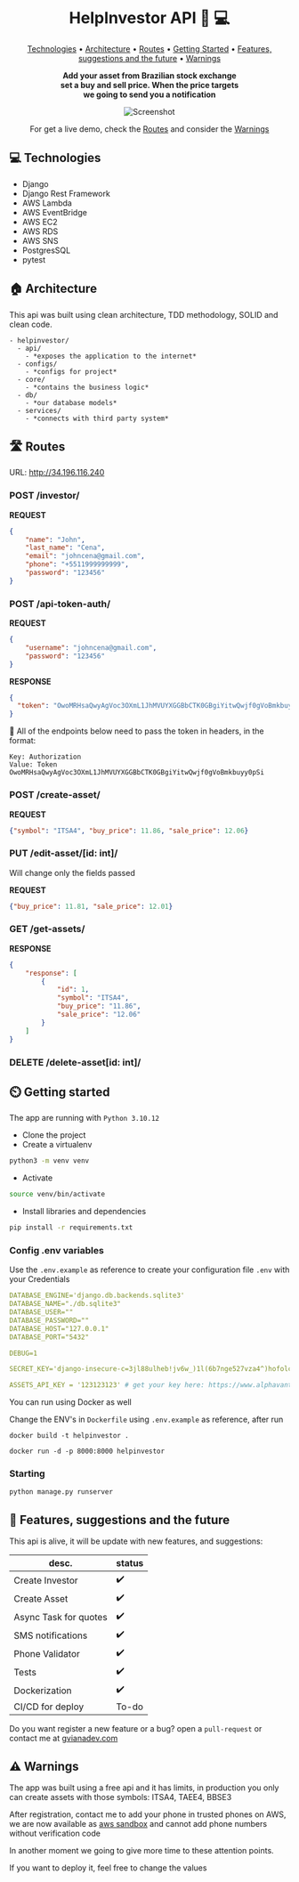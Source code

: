 <h1 align="center" style="font-weight: bold;">HelpInvestor API 💸 💻</h1>

<p align="center">
 <a href="#technologies">Technologies</a> • 
<a href="#architecture">Architecture</a> •
 <a href="#routes">Routes</a> •
 <a href="#started">Getting Started</a> • 
 <a href="#future">Features, suggestions and the future</a> •
 <a href="#warnings">Warnings</a>
</p>

<p align="center">
    <b>Add your asset from Brazilian stock exchange<br> set a buy and sell price.
When the price targets<br> we going to send you a notification</b>
</p>

<p align="center">
  <img src="https://github.com/guirlviana/helpinvestor/assets/65058505/b05b0253-ba69-4f44-a677-3f5049489573" alt="Screenshot" />
</p>

<p align="center">
 For get a live demo, check the <a href="#routes">Routes</a> and consider the <a href="#warnings">Warnings</a>
</p>


<h2 id="technologies">💻 Technologies</h2>

- Django
- Django Rest Framework
- AWS Lambda
- AWS EventBridge
- AWS EC2
- AWS RDS
- AWS SNS
- PostgresSQL
- pytest

<h2 id="architecture">🏠 Architecture</h2>

<p>This api was built using clean architecture, TDD methodology, SOLID and clean code.</p>

```
- helpinvestor/
  - api/
    - *exposes the application to the internet*
  - configs/
    - *configs for project*
  - core/
    - *contains the business logic*
  - db/
    - *our database models*
  - services/
    - *connects with third party system*
```

<h2 id="routes">🛣️ Routes</h2>

URL: http://34.196.116.240

<h3>POST /investor/</h3>

**REQUEST**
```json
{
    "name": "John",
    "last_name": "Cena",
    "email": "johncena@gmail.com",
    "phone": "+5511999999999",
    "password": "123456"
}
```
<h3>POST /api-token-auth/</h3>

**REQUEST**
```json
{
    "username": "johncena@gmail.com",   
    "password": "123456"
}
```

**RESPONSE**
```json
{
  "token": "OwoMRHsaQwyAgVoc3OXmL1JhMVUYXGGBbCTK0GBgiYitwQwjf0gVoBmkbuyy0pSi"
}
```

<p>🚨 All of the endpoints below need to pass the token in headers, in the format:</p>

```
Key: Authorization
Value: Token OwoMRHsaQwyAgVoc3OXmL1JhMVUYXGGBbCTK0GBgiYitwQwjf0gVoBmkbuyy0pSi
```

<h3>POST /create-asset/</h3>

**REQUEST**
```json
{"symbol": "ITSA4", "buy_price": 11.86, "sale_price": 12.06}
```

<h3>PUT /edit-asset/[id: int]/</h3>

Will change only the fields passed

**REQUEST**
```json
{"buy_price": 11.81, "sale_price": 12.01}
```

<h3>GET /get-assets/</h3>

**RESPONSE**
```json
{
    "response": [
        {
            "id": 1,
            "symbol": "ITSA4",
            "buy_price": "11.86",
            "sale_price": "12.06"
        }
    ]
}
```

<h3>DELETE /delete-asset[id: int]/</h3>

<h2 id="started">⏲️ Getting started</h2>

The app are running with `Python 3.10.12`

- Clone the project
- Create a virtualenv

```bash
python3 -m venv venv
```
- Activate
  
```bash
source venv/bin/activate
```

- Install libraries and dependencies

```bash
pip install -r requirements.txt
```

<h3>Config .env variables</h2>

Use the `.env.example` as reference to create your configuration file `.env` with your Credentials

```yaml
DATABASE_ENGINE='django.db.backends.sqlite3'
DATABASE_NAME="./db.sqlite3"
DATABASE_USER=""
DATABASE_PASSWORD=""
DATABASE_HOST="127.0.0.1"
DATABASE_PORT="5432"

DEBUG=1

SECRET_KEY='django-insecure-c=3jl88ulheb!jv6w_)1l(6b7nge527vza4^)hofolc43f1+wh'

ASSETS_API_KEY = '123123123' # get your key here: https://www.alphavantage.co/
```

You can run using Docker as well

Change the ENV's in `Dockerfile` using `.env.example` as reference, after run

```
docker build -t helpinvestor .
```
```
docker run -d -p 8000:8000 helpinvestor
```

<h3>Starting</h3>

```bash
python manage.py runserver
```

<h2 id="future">🚀 Features, suggestions and the future</h2>
<p>This api is alive, it will be update with new features, and suggestions:</p>

| desc.           | status |
|-----------------|--------|
| Create Investor | ✔️   |
| Create Asset    | ✔️   |
| Async Task for quotes | ✔️   |
| SMS notifications | ✔️ |
| Phone Validator | ✔️  |
| Tests | ✔️  |
| Dockerization | ✔️  |
| CI/CD for deploy | To-do  |


Do you want register a new feature or a bug? open a `pull-request` or contact me at [gvianadev.com](https://gvianadev.com)

<h2 id="warnings">⚠️ Warnings</h2>
The app was built using a free api and it has limits, in production you only can create assets with those symbols: ITSA4, TAEE4, BBSE3
<p>After registration, contact me to add your phone in trusted phones on AWS, we are now available as <a href="https://docs.aws.amazon.com/sns/latest/dg/sns-sms-sandbox.html" target="_blank">aws sandbox</a> and cannot add phone numbers without verification code</p>

<p>In another moment we going to give more time to these attention points.</p>

<p>If you want to deploy it, feel free to change the values</p>
